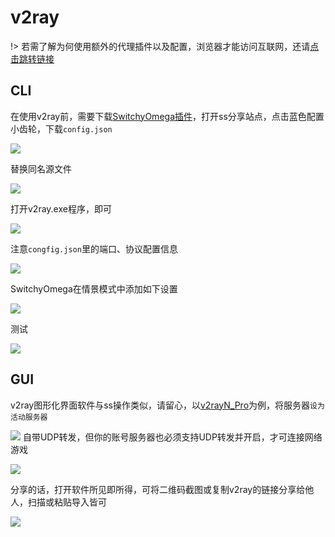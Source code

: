 # v2ray

!> 若需了解为何使用额外的代理插件以及配置，浏览器才能访问互联网，还请[点击跳转链接](/abc/connection)

## CLI

在使用v2ray前，需要下载[SwitchyOmega插件](https://github.com/FelisCatus/SwitchyOmega)，打开ss分享站点，点击蓝色配置小齿轮，下载`config.json`

<!-- ![](https://ipfs.io/ipfs/QmcEBpCA4L194bXFpYaTLeDqJiypw9577KkuBT5hTLTwim?2.png) -->

![](https://raw.githubusercontent.com/loremwalker/fq-book/master/docs/images/2018-04-29_000906.png)

替换同名源文件

<!-- ![](https://ipfs.io/ipfs/QmPpDSm8oyz7b2oTGVMtYBv63pDeDzQkft5z2vpnSazSvy?4.png) -->

![](https://raw.githubusercontent.com/loremwalker/fq-book/master/docs/images/2018-04-29_001551.png)

打开v2ray.exe程序，即可

<!-- ![](https://ipfs.io/ipfs/QmYh2fcdZyadbTrdNoE7o4uQfUoupiqycJrvNzm6JDem93?4.png) -->

![](https://raw.githubusercontent.com/loremwalker/fq-book/master/docs/images/2018-04-29_001900.png)

注意`congfig.json`里的端口、协议配置信息

<!-- ![](https://ipfs.io/ipfs/QmSpmZsk2LFMtN3ku7PiNp5Yv9EREtxiJQMuWSPqYbpaz8?3.png) -->

![](https://raw.githubusercontent.com/loremwalker/fq-book/master/docs/images/2018-04-29_002418.png)

SwitchyOmega在情景模式中添加如下设置

<!-- ![](https://ipfs.io/ipfs/Qmd1Gdt7v7PBrmj49mFjMFq2EyZ6H2EpytueRQESbBpCXC?0.png) -->

![](https://raw.githubusercontent.com/loremwalker/fq-book/master/docs/images/2018-04-29_002210.png)

测试

<!-- ![](https://ipfs.io/ipfs/QmW62TYFQHQqoaJgX65AEKqosrXEpJKgSBgt8kBZw4zGzn?1.png) -->

![](https://raw.githubusercontent.com/loremwalker/fq-book/master/docs/images/2018-04-29_002706.png)
## GUI

v2ray图形化界面软件与ss操作类似，请留心，以[v2rayN_Pro](https://drive.google.com/drive/folders/1oCt98YHiFdf_uJPB2nRGU2FXDnZxSXVM)为例，将服务器`设为活动服务器`

<!-- ![](https://ipfs.io/ipfs/QmdttdMMn7tbhE3k7KQNnHWPxPeS8CJ2fTXB1NGFs18haa?3.png) -->

![](https://raw.githubusercontent.com/loremwalker/fq-book/master/docs/images/2018-05-06_211557.png)
自带UDP转发，但你的账号服务器也必须支持UDP转发并开启，才可连接网络游戏

<!-- ![](https://ipfs.io/ipfs/QmTcjcDKmZvGAdER6pmqVGVUYU4Qy6PJ6C2NKiS2U4PpRM?0.png) -->

![](https://raw.githubusercontent.com/loremwalker/fq-book/master/docs/images/2018-05-06_212229.png)


分享的话，打开软件所见即所得，可将二维码截图或复制v2ray的链接分享给他人，扫描或粘贴导入皆可

![](https://raw.githubusercontent.com/loremwalker/fq-book/master/docs/images/2018-06-09_194631.png)
